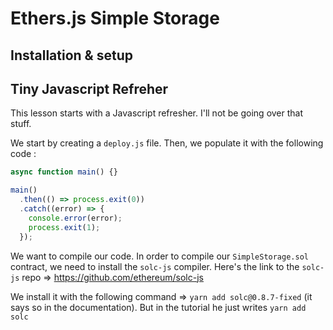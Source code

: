 # Ethers.js Simple Storage

## Installation & setup

## Tiny Javascript Refreher

This lesson starts with a Javascript refresher. I'll not be going over that stuff.

We start by creating a `deploy.js` file. Then, we populate it with the following code :

```javascript
async function main() {}

main()
  .then(() => process.exit(0))
  .catch((error) => {
    console.error(error);
    process.exit(1);
  });
```

<!-- Try to write this function with try/catch instead of promises -->

We want to compile our code. In order to compile our `SimpleStorage.sol` contract, we need to install the `solc-js` compiler. Here's the link to the `solc-js` repo => https://github.com/ethereum/solc-js

We install it with the following command => `yarn add solc@0.8.7-fixed` (it says so in the documentation). But in the tutorial he just writes `yarn add solc`
